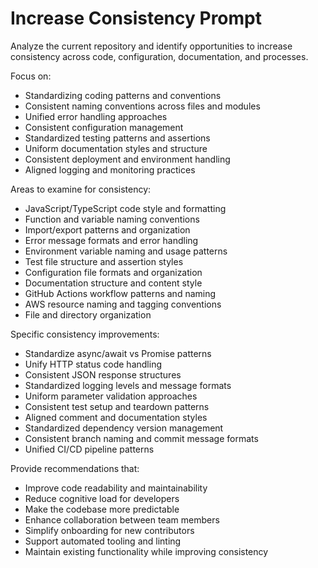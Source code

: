 # Increase Consistency Prompt

Analyze the current repository and identify opportunities to increase consistency across code, configuration, documentation, and processes.

Focus on:
- Standardizing coding patterns and conventions
- Consistent naming conventions across files and modules
- Unified error handling approaches
- Consistent configuration management
- Standardized testing patterns and assertions
- Uniform documentation styles and structure
- Consistent deployment and environment handling
- Aligned logging and monitoring practices

Areas to examine for consistency:
- JavaScript/TypeScript code style and formatting
- Function and variable naming conventions
- Import/export patterns and organization
- Error message formats and error handling
- Environment variable naming and usage patterns
- Test file structure and assertion styles
- Configuration file formats and organization
- Documentation structure and content style
- GitHub Actions workflow patterns and naming
- AWS resource naming and tagging conventions
- File and directory organization

Specific consistency improvements:
- Standardize async/await vs Promise patterns
- Unify HTTP status code handling
- Consistent JSON response structures
- Standardized logging levels and message formats
- Uniform parameter validation approaches
- Consistent test setup and teardown patterns
- Aligned comment and documentation styles
- Standardized dependency version management
- Consistent branch naming and commit message formats
- Unified CI/CD pipeline patterns

Provide recommendations that:
- Improve code readability and maintainability
- Reduce cognitive load for developers
- Make the codebase more predictable
- Enhance collaboration between team members
- Simplify onboarding for new contributors
- Support automated tooling and linting
- Maintain existing functionality while improving consistency